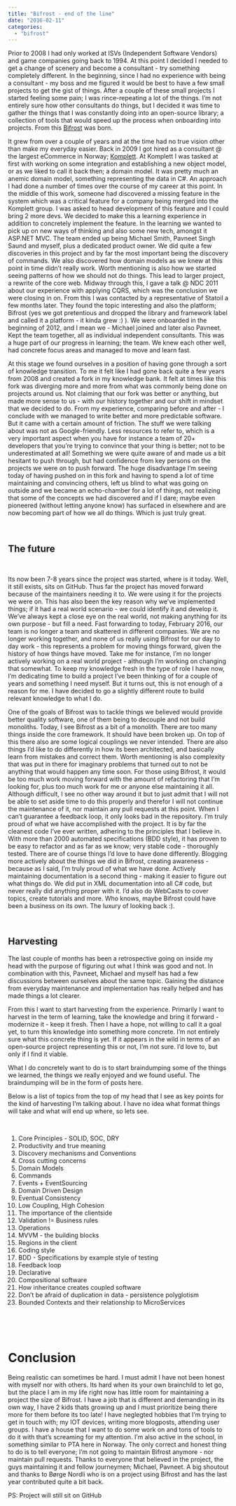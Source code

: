 ```yaml
---
title: "Bifrost - end of the line"
date: "2016-02-11"
categories: 
  - "bifrost"
---
```


Prior to 2008 I had only worked at ISVs (Independent Software Vendors) and game companies going back to 1994. At this point I decided I needed to get a change of scenery and become a consultant - try something completely different. In the beginning, since I had no experience with being a consultant - my boss and me figured it would be best to have a few small projects to get the gist of things. After a couple of these small projects I started feeling some pain; I was rince-repeating a lot of the things. I’m not entirely sure how other consultants do things, but I decided it was time to gather the things that I was constantly doing into an open-source library; a collection of tools that would speed up the process when onboarding into projects. From this [Bifrost](http://github.com/dolittle/bifrost) was born.

It grew from over a couple of years and at the time had no true vision other than make my everyday easier. Back in 2009 I got hired as a consultant @ the largest eCommerce in Norway; [Komplett](http://www.komplett.no). At Komplett I was tasked at first with working on some integration and establishing a new object model, or as we liked to call it back then; a domain model. It was pretty much an anemic domain model, something representing the data in C#. An approach I had done a number of times over the course of my career at this point. In the middle of this work, someone had discovered a missing feature in the system which was a critical feature for a company being merged into the Komplett group. I was asked to head development of this feature and I could bring 2 more devs. We decided to make this a learning experience in addition to concretely implement the feature. In the learning we wanted to pick up on new ways of thinking and also some new tech, amongst it ASP.NET MVC. The team ended up being Michael Smith, Pavneet Singh Saund and myself, plus a dedicated product owner. We did quite a few discoveries in this project and by far the most important being the discovery of commands. We also discovered how domain models as we knew at this point in time didn’t really work. Worth mentioning is also how we started seeing patterns of how we should not do things. This lead to larger project, a rewrite of the core web. Midway through this, I gave a talk @ NDC 2011 about our experience with applying CQRS, which was the conclusion we were closing in on. From this I was contacted by a representative of Statoil a few months later. They found the topic interesting and also the platform; Bifrost (yes we got pretentious and dropped the library and framework label and called it a platform - it kinda grew :) ). We were onboarded in the beginning of 2012, and I mean we - Michael joined and later also Pavneet. Kept the team together, all as individual independent consultants. This was a huge part of our progress in learning; the team. We knew each other well, had concrete focus areas and managed to move and learn fast.

At this stage we found ourselves in a position of having gone through a sort of knowledge transition. To me it felt like I had gone back quite a few years from 2008 and created a fork in my knowledge bank. It felt at times like this fork was diverging more and more from what was commonly being done on projects around us. Not claiming that our fork was better or anything, but made more sense to us - with our history together and our shift in mindset that we decided to do. From my experience, comparing before and after - I conclude with we managed to write better and more predictable software. But it came with a certain amount of friction. The stuff we were talking about was not as Google-friendly. Less resources to refer to, which is a very important aspect when you have for instance a team of 20+ developers that you’re trying to convince that your thing is better; not to be underestimated at all! Something we were quite aware of and made us a bit hesitant to push through, but had confidence from key persons on the projects we were on to push forward. The huge disadvantage I’m seeing today of having pushed on in this fork and having to spend a lot of time maintaining and convincing others, left us blind to what was going on outside and we became an echo-chamber for a lot of things, not realizing that some of the concepts we had discovered and if I dare; maybe even pioneered (without letting anyone know) has surfaced in elsewhere and are now becoming part of how we all do things. Which is just truly great.

 

## The future

 

Its now been 7-8 years since the project was started, where is it today. Well, it still exists, sits on GitHub. Thus far the project has moved forward because of the maintainers needing it to. We were using it for the projects we were on. This has also been the key reason why we’ve implemented things; if it had a real world scenario - we could identify it and develop it. We’ve always kept a close eye on the real world, not making anything for its own purpose - but fill a need. Fast forwarding to today, February 2016, our team is no longer a team and skattered in different companies. We are no longer working together, and none of us really using Bifrost for our day to day work - this represents a problem for moving things forward, given the history of how things have moved. Take me for instance, I’m no longer actively working on a real world project - although I’m working on changing that somewhat. To keep my knowledge fresh in the type of role I have now, I’m dedicating time to build a project I’ve been thinking of for a couple of years and something I need myself. But it turns out, this is not enough of a reason for me. I have decided to go a slightly different route to build relevant knowledge to what I do.

One of the goals of Bifrost was to tackle things we believed would provide better quality software, one of them being to decouple and not build monoliths. Today, I see Bifrost as a bit of a monolith. There are too many things inside the core framework. It should have been broken up. On top of this there also are some logical couplings we never intended. There are also things I’d like to do differently in how its been architected, and basically learn from mistakes and correct them. Worth mentioning is also complexity that was put in there for imaginary problems that turned out to not be anything that would happen any time soon. For those using Bifrost, it would be too much work moving forward with the amount of refactoring that I’m looking for, plus too much work for me or anyone else maintaining it all. Although difficult, I see no other way around it but to just admit that I will not be able to set aside time to do this properly and therefor I will not continue the maintenance of it, nor maintain any pull requests at this point. When I can’t guarantee a feedback loop, it only looks bad in the repository. I’m truly proud of what we have accomplished with the project. It is by far the cleanest code I’ve ever written, adhering to the principles that I believe in. With more than 2000 automated specifications (BDD style), it has proven to be easy to refactor and as far as we know; very stable code - thoroughly tested. There are of course things I’d love to have done differently. Blogging more actively about the things we did in Bifrost, creating awareness - because as I said, I’m truly proud of what we have done. Actively maintaining documentation is a second thing - making it easier to figure out what things do. We did put in XML documentation into all C# code, but never really did anything proper with it. I’d also do WebCasts to cover topics, create tutorials and more. Who knows, maybe Bifrost could have been a business on its own. The luxury of looking back :).

 

## Harvesting

The last couple of months has been a retrospective going on inside my head with the purpose of figuring out what I think was good and not. In combination with this, Pavneet, Michael and myself has had a few discussions between ourselves about the same topic. Gaining the distance from everyday maintenance and implementation has really helped and has made things a lot clearer.

From this I want to start harvesting from the experience. Primarily I want to harvest in the term of learning, take the knowledge and bring it forward - modernize it - keep it fresh. Then I have a hope, not willing to call it a goal yet, to turn this knowledge into something more concrete. I’m not entirely sure what this concrete thing is yet. If it appears in the wild in terms of an open-source project representing this or not, I’m not sure. I’d love to, but only if I find it viable.

What I do concretely want to do is to start braindumping some of the things we learned, the things we really enjoyed and we found useful. The braindumping will be in the form of posts here.

Below is a list of topics from the top of my head that I see as key points for the kind of harvesting I’m talking about. I have no idea what format things will take and what will end up where, so lets see.

 

1. Core Principles - SOLID, SOC, DRY
2. Productivity and true meaning
3. Discovery mechanisms and Conventions
4. Cross cutting concerns
5. Domain Models
6. Commands
7. Events + EventSourcing
8. Domain Driven Design
9. Eventual Consistency
10. Low Coupling, High Cohesion
11. The importance of the clientside
12. Validation != Business rules
13. Operations
14. MVVM - the building blocks
15. Regions in the client
16. Coding style
17. BDD - Specifications by example style of testing
18. Feedback loop
19. Declarative
20. Compositional software
21. How inheritance creates coupled software
22. Don’t be afraid of duplication in data - persistence polyglotism
23. Bounded Contexts and their relationship to MicroServices

 

 

# Conclusion

Being realistic can sometimes be hard. I must admit I have not been honest with myself nor with others. Its hard when its your own brainchild to let go, but the place I am in my life right now has little room for maintaining a project the size of Bifrost. I have a job that is different and demanding in its own way, I have 2 kids thats growing up and I must prioritize being there more for them before its too late! I have neglegted hobbies that I’m trying to get in touch with; my IOT devices, writing more blogposts, attending user groups. I have a house that I want to do some work on and tons of tools to do it with that’s screaming for my attention. I’m also active in the school, in something similar to PTA here in Norway. The only correct and honest thing to do is to tell everyone; I’m not going to maintain Bifrost anymore - nor maintain pull requests. Thanks to everyone that believed in the project, the guys maintaining it and fellow journeymen; Michael, Pavneet. A big shoutout and thanks to Børge Nordli who is on a project using Bifrost and has the last year contributed quite a bit back.

PS: Project will still sit on GitHub
